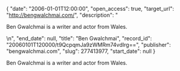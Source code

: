 {
  "date": "2006-01-01T12:00:00", 
  "open_access": true, 
  "target_url": "http://bengwalchmai.com/", 
  "description": "<p>Ben Gwalchmai is a writer and actor from Wales.</p>\n", 
  "end_date": null, 
  "title": "Ben Gwalchmai", 
  "record_id": "20060101T120000/t9QcpqmJa9zWMRm74vdIrg==", 
  "publisher": "bengwalchmai.com", 
  "slug": 277413977, 
  "start_date": null
}

<p>Ben Gwalchmai is a writer and actor from Wales.</p>

